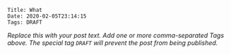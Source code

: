     Title: What
    Date: 2020-02-05T23:14:15
    Tags: DRAFT

_Replace this with your post text. Add one or more comma-separated
Tags above. The special tag `DRAFT` will prevent the post from being
published._

<!-- more -->

